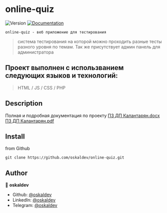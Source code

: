 # online-quiz

<p>
  <img alt="Version" src="https://img.shields.io/badge/version-1.0.0-blue.svg?cacheSeconds=2592000" />
  <a href="https://github.com/oskaldev/online-quiz#readme" target="_blank">
    <img alt="Documentation" src="https://img.shields.io/badge/documentation-yes-brightgreen.svg" />
  </a>
</p>

`online-quiz - веб приложение для тестирования`
> система тестирования на которой можно проходить разные тесты разного уровня по темам. Так же присутствует админ панель для администратора

## Проект выполнен с использванием следующих языков и технологий:

   > HTML / JS / CSS / PHP

## Description
Полная и подробная документация по проекту
[ПЗ ДП Калантарян.docx](https://github.com/oskaldev/online-quiz/files/11790669/default.docx)
[ПЗ ДП Калантарян.pdf](https://github.com/oskaldev/online-quiz/files/11790676/default.pdf)

## Install

from Github
```Github
git clone https://github.com/oskaldev/online-quiz.git
```

## Author

👤 **oskaldev**

* Github: [@oskaldev](https://github.com/oskaldev)
* LinkedIn: [@oskaldev](https://linkedin.com/in/oskaldev)
* Telegram: [@oskaldev](https://t.me/oskaldev)




